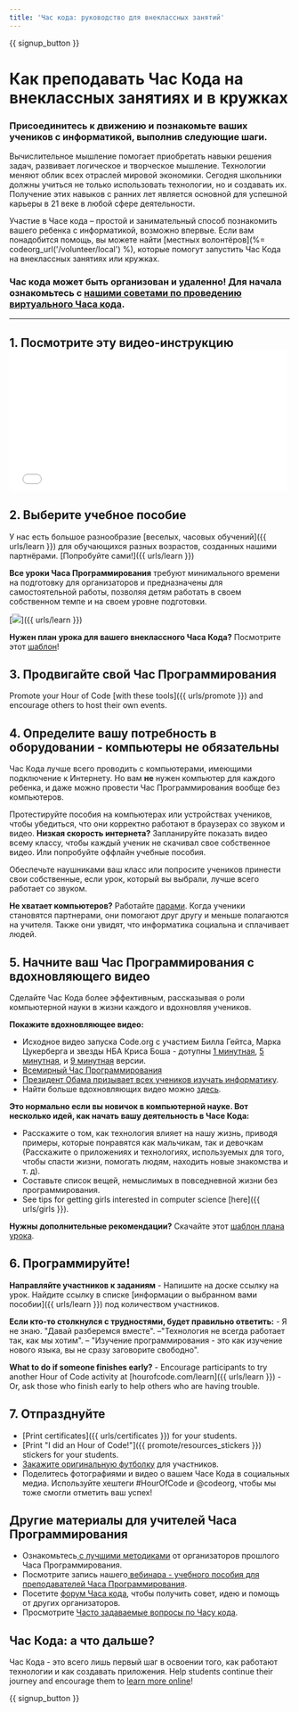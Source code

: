 ```yaml
---
title: 'Час кода: руководство для внеклассных занятий'
---
```


{{ signup_button }}

# Как преподавать Час Кода на внеклассных занятиях и в кружках

### Присоединитесь к движению и познакомьте ваших учеников с информатикой, выполнив следующие шаги.

Вычислительное мышление помогает приобретать навыки решения задач, развивает логическое и творческое мышление. Технологии меняют облик всех отраслей мировой экономики. Сегодня школьники должны учиться не только использовать технологии, но и создавать их. Получение этих навыков с ранних лет является основной для успешной карьеры в 21 веке в любой сфере деятельности.

Участие в Часе кода – простой и занимательный способ познакомить вашего ребенка с информатикой, возможно впервые. Если вам понадобится помощь, вы можете найти [местных волонтёров](%= codeorg_url('/volunteer/local') %), которые помогут запустить Час Кода на внеклассных занятиях или кружках.

### Час кода может быть организован и удаленно! Для начала ознакомьтесь с [нашими советами по проведению виртуального Часа кода](https://hourofcode.com/us/how-to/virtual).

* * *

## 1. Посмотрите эту видео-инструкцию <iframe width="500" height="255" src="//www.youtube.com/embed/SrnvvWDm73k" frameborder="0" allowfullscreen></iframe> 

## 2. Выберите учебное пособие

У нас есть большое разнообразие [веселых, часовых обучений]({{ urls/learn }}) для обучающихся разных возрастов, созданных нашими партнёрами. [Попробуйте сами!]({{ urls/learn }})

**Все уроки Часа Программирования** требуют минимального времени на подготовку для организаторов и предназначены для самостоятельной работы, позволяя детям работать в своем собственном темпе и на своем уровне подготовки.

[![](/images/fit-700/tutorials.png)]({{ urls/learn }})

**Нужен план урока для вашего внеклассного Часа Кода?** Посмотрите этот [шаблон](/files/AfterschoolEducatorLessonPlanOutline.docx)!

## 3. Продвигайте свой Час Программирования

Promote your Hour of Code [with these tools]({{ urls/promote }}) and encourage others to host their own events.

## 4. Определите вашу потребность в оборудовании - компьютеры не обязательны

Час Кода лучше всего проводить с компьютерами, имеющими подключение к Интернету. Но вам **не** нужен компьютер для каждого ребенка, и даже можно провести Час Программирования вообще без компьютеров.

Протестируйте пособия на компьютерах или устройствах учеников, чтобы убедиться, что они корректно работают в браузерах со звуком и видео. **Низкая скорость интернета?** Запланируйте показать видео всему классу, чтобы каждый ученик не скачивал свое собственное видео. Или попробуйте оффлайн учебные пособия.

Обеспечьте наушниками ваш класс или попросите учеников принести свои собственные, если урок, который вы выбрали, лучше всего работает со звуком.

**Не хватает компьютеров?** Работайте [парами](https://www.youtube.com/watch?v=vgkahOzFH2Q). Когда ученики становятся партнерами, они помогают друг другу и меньше полагаются на учителя. Также они увидят, что информатика социальна и сплачивает людей.

## 5. Начните ваш Час Программирования с вдохновляющего видео

Сделайте Час Кода более эффективным, рассказывая о роли компьютерной науки в жизни каждого и вдохновляя учеников.

**Покажите вдохновляющее видео:**

- Исходное видео запуска Code.org с участием Билла Гейтса, Марка Цукерберга и звезды НБА Криса Боша - дотупны [1 минутная](https://www.youtube.com/watch?v=qYZF6oIZtfc), [5 минутная](https://www.youtube.com/watch?v=nKIu9yen5nc), и [9 минутная](https://www.youtube.com/watch?v=dU1xS07N-FA) версии.
- [Всемирный Час Программирования](https://www.youtube.com/watch?v=KsOIlDT145A)
- [Президент Обама призывает всех учеников изучать информатику](https://www.youtube.com/watch?v=6XvmhE1J9PY).
- Найти больше вдохновляющих видео можно [здесь](https://www.youtube.com/playlist?list=PLzdnOPI1iJNfpD8i4Sx7U0y2MccnrNZuP).

**Это нормально если вы новичок в компьютерной науке. Вот несколько идей, как начать вашу деятельность в Часе Кода:**

- Расскажите о том, как технология влияет на нашу жизнь, приводя примеры, которые понравятся как мальчикам, так и девочкам (Расскажите о приложениях и технологиях, используемых для того, чтобы спасти жизни, помогать людям, находить новые знакомства и т. д).
- Составьте список вещей, немыслимых в повседневной жизни без программирования.
- See tips for getting girls interested in computer science [here]({{ urls/girls }}).

**Нужны дополнительные рекомендации?** Скачайте этот [шаблон плана урока](/files/AfterschoolEducatorLessonPlanOutline.docx).

## 6. Программируйте!

**Направляйте участников к заданиям** - Напишите на доске ссылку на урок. Найдите ссылку в списке [информации о выбранном вами пособии]({{ urls/learn }}) под количеством участников. 

**Если кто-то столкнулся с трудностями, будет правильно ответить:** - Я не знаю. "Давай разберемся вместе". –"Технология не всегда работает так, как мы хотим". – "Изучение программирования - это как изучение нового языка, вы не сразу заговорите свободно".

**What to do if someone finishes early?** - Encourage participants to try another Hour of Code activity at [hourofcode.com/learn]({{ urls/learn }}) - Or, ask those who finish early to help others who are having trouble.

## 7. Отпразднуйте

- [Print certificates]({{ urls/certificates }}) for your students.
- [Print "I did an Hour of Code!"]({{ promote/resources_stickers }}) stickers for your students.
- [Закажите оригинальную футболку](http://blog.code.org/post/132608499493/hour-of-code-shirts-and-more) для участников.
- Поделитесь фотографиями и видео о вашем Часе Кода в социальных медиа. Используйте хештеги #HourOfCode и @codeorg, чтобы мы тоже смогли отметить ваш успех!

## Другие материалы для учителей Часа Программирования

- Ознакомьтесь[ с лучшими методиками](http://www.slideshare.net/TeachCode/hour-of-code-best-practices-for-successful-educators-51273466) от организаторов прошлого Часа Программирования.
- Посмотрите запись нашего[ вебинара - учебного пособия для преподавателей Часа Программирования](https://youtu.be/EJeMeSW2-Mw).
- Посетите [форум Часа кода](http://forum.code.org/c/plc/hour-of-code), чтобы получить совет, идею и помощь от других организаторов.
- Просмотрите [Часто задаваемые вопросы по Часу кода](https://support.code.org/hc/en-us/categories/200147083-Hour-of-Code).

## Час Кода: а что дальше?

Час Кода - это всего лишь первый шаг в освоении того, как работают технологии и как создавать приложения. Help students continue their journey and encourage them to [learn more online](/beyond)!

{{ signup_button }}
